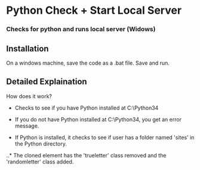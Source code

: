 # Python Check + Start Local Server

### Checks for python and runs local server (Widows)

Installation
------------
On a windows machine, save the code as a .bat file. Save and run.


Detailed Explaination
-----------
How does it work? 

* Checks to see if you have Python installed at C:\Python34

* If you do not have Python installed at C:\Python34, you get an error message.

* If Python is installed, it checks to see if user has a folder named 'sites' in the Python directory.

..* The cloned element has the 'trueletter' class removed and the 'randomletter' class added.
